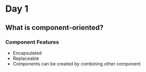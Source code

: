 Day 1
===

What is component-oriented?
---

### Component Features

- Encapsulated
- Replaceable
- Components can be created by combining other component